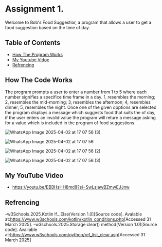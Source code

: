# Assignment 1.
Welcome to Bob's Food Suggestior, a program that allows a user to get a food suggestion based on the time of day.

## Table of Contents
- [How The Program Works](#HowTheCodeWorks)
- [My Youtube Vidoe](#MyYouTubeVideo)
- [Refrencing](#Refrencing)

## How The Code Works 

The program prompts a user to enter a number from 1 to 5 where each number signifies a specifice time frame in a day. 
1, resembles the morning; 2, resembles the mid-morning; 3, resembles the afternoon; 4, resembles dinner; 5, resembles the night.
Once one of the given opptions are selected the program displays a message which suggests food that suits the of day, 
if the user enters an invalid value the program will return a message asking for a value which is included in the program of food suggestions.

![WhatsApp Image 2025-04-02 at 17 07 56 (3)](https://github.com/user-attachments/assets/6780f0f7-b593-4cc1-9686-9f722bce07cb)

![WhatsApp Image 2025-04-02 at 17 07 56](https://github.com/user-attachments/assets/2eb2209e-f0c5-478c-bb54-0acb50a381c8)

![WhatsApp Image 2025-04-02 at 17 07 56 (2)](https://github.com/user-attachments/assets/b9ec6778-3424-4603-ae8c-c0b14dfe59a2)

![WhatsApp Image 2025-04-02 at 17 07 56 (3)](https://github.com/user-attachments/assets/0865d2d0-e3f5-4f99-ac60-4fa2b6d8c689)


## My YouTube Video
- https://youtu.be/EBBHsHH8md8?si=SwLsjawBZmwEJJnw

## Refrencing
-w3Schools.2025.Kotlin If...Else(Version 1.0)[Source code]. Avalable at:<https://www.w3schools.com/kotlin/kotlin_conditions.php>[Accessed 31 March 2025].
-w3schools.2025.Storage clear() method(Version 1.0)[Source code]. Available at:<https://www.w3schools.com/python/ref_list_clear.asp>[Accessed 31 March 2025]
